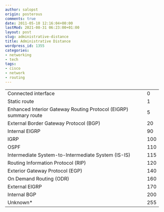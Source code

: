 ```yaml
---
author: salopst
origin: posterous
comments: true
date: 2011-05-10 12:16:04+00:00
lastMod: 2021-08-31 06:23:00+01:00
layout: post
slug: administrative-distance
title: Administrative Distance
wordpress_id: 1355
categories:
- networking
- tech
tags:
- cisco
- network
- routing
---
```


|||
|--- |--- |
|Connected interface|0|
|Static route|1|
|Enhanced Interior Gateway Routing Protocol (EIGRP) summary route|5|
|External Border Gateway Protocol (BGP)|20|
|Internal EIGRP|90|
|IGRP|100|
|OSPF|110|
|Intermediate System-to-Intermediate System (IS-IS)|115|
|Routing Information Protocol (RIP)|120|
|Exterior Gateway Protocol (EGP)|140|
|On Demand Routing (ODR)|160|
|External EIGRP|170|
|Internal BGP|200|
|Unknown*|255|
